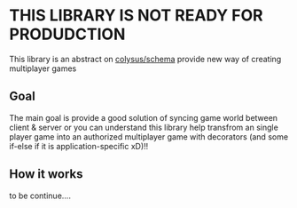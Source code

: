 # THIS LIBRARY IS NOT READY FOR PRODUDCTION

This library is an abstract on [colysus/schema](https://github.com/colyseus/schema) provide new way of creating multiplayer games

## Goal

The main goal is provide a good solution of syncing game world between client & server or you can understand this library help transfrom an single player game into an authorized multiplayer game with decorators (and some if-else if it is application-specific xD)!!

## How it works

to be continue....
